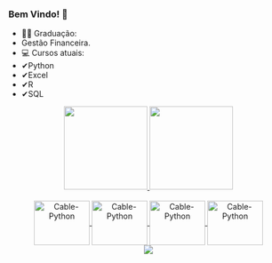### Bem Vindo! 👋

- 👨‍🎓 Graduação:
- Gestão Financeira.
- 💻 Cursos atuais:
- ✔Python 
- ✔Excel
- ✔R
- ✔SQL 

<div align="center">
  <a href="https://github.com/Cabletkill">
  <img height="150em" src="https://github-readme-stats.vercel.app/api?username=Cabletkill&show_icons=true&theme=dracula&include_all_commits=true&count_private=true"/>
  <img height="150em" src="https://github-readme-stats.vercel.app/api/top-langs/?username=Cabletkill&layout=compact&langs_count=7&theme=dracula"/>
</div>
  
<div align="center"><br>
   <img align="center" alt="Cable-Python" height="80" width="100" src="https://cdn.jsdelivr.net/gh/devicons/devicon/icons/python/python-original-wordmark.svg" > 
   <img align="center" alt="Cable-Python" height="80" width="100"src="https://cdn.jsdelivr.net/gh/devicons/devicon/icons/r/r-original.svg" >
   <img align="center" alt="Cable-Python" height="80" width="100"src="https://cdn.jsdelivr.net/gh/devicons/devicon/icons/microsoftsqlserver/microsoftsqlserver-plain-wordmark.svg" >      
  <img align="center" alt="Cable-Python" height="80" width="100"src="https://cdn.jsdelivr.net/gh/devicons/devicon/icons/visualstudio/visualstudio-plain-wordmark.svg" >

<div> 
  <a href="https://www.linkedin.com/in/ricardo-de-souza-silva/" target="_blank"><img src="https://img.shields.io/badge/-LinkedIn-%230077B5?style=for-the-badge&logo=linkedin&logoColor=white" target="_blank"></a> 
 
